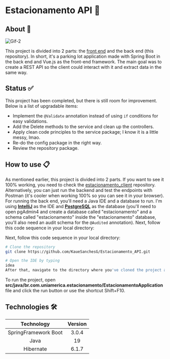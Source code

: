 # Estacionamento API 🚀

## About 📘

![Gif-2](https://github.com/KaueSanchesG/Estacionamento_API/assets/95658722/2b19e31f-a88e-4cac-ada8-896a2385b453)

This project is divided into 2 parts: the [front end](https://github.com/KaueSanchesG/estacionamento_client) and the back end (this repository). In short, it's a parking lot application made with Spring Boot in the back end and Vue.js as the front-end framework. The main goal was to create a REST API so the client could interact with it and extract data in the same way.

## Status ✅

This project has been completed, but there is still room for improvement. Below is a list of upgradable items:

* Implement the `@Validate` annotation instead of using `if` conditions for easy validations.
* Add the Delete methods to the service and clean up the controllers.
* Apply clean code principles to the service package; I know it is a little messy, lmao.
* Re-do the config package in the right way.
* Review the repository package.

## How to use 📋

As mentioned earlier, this project is divided into 2 parts. If you want to see it 100% working, you need to check the [estacionamento_client](https://github.com/KaueSanchesG/estacionamento_client) repository. Alternatively, you can just run the backend and test the endpoints with Postman (it's cooler when working 100% so you can see it in your browser). For running the back end, you'll need a Java IDE and a database to run. I'm using **[IntelliJ](https://www.jetbrains.com/idea/)** as the IDE and **[PostgreSQL](https://www.postgresql.org/)** as the database (you'll need to open pgAdmin4 and create a database called "estacionamento" and a schema called "estacionamento" inside the "estacionamento" database, you'll also need an audit schema for the `@Audited` annotation). Next, follow this code sequence in your local directory:

Next, follow this code sequence in your local directory:

```bash
# Clone the repository
git clone https://github.com/KaueSanchesG/Estacionamento_API.git

# Open the IDE by typing
idea
After that, navigate to the directory where you've cloned the project and open it.
```

To run the project, open **src/java/br.com.uniamerica.estacionamento/EstacionamentoApplication** file and click the run button or use the shortcut Shift+F10.
## Technologies 🛠️

|      Technology      | Version |
|:--------------------:|:-------:|
| SpringFramework Boot |  3.0.4  |
|         Java         |   19    |
|       Hibernate      |  6.1.7  |
